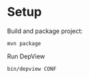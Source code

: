 # Setup

Build and package project:

```Shell
mvn package
```

Run DepView

```Shell
bin/depview CONF
```
